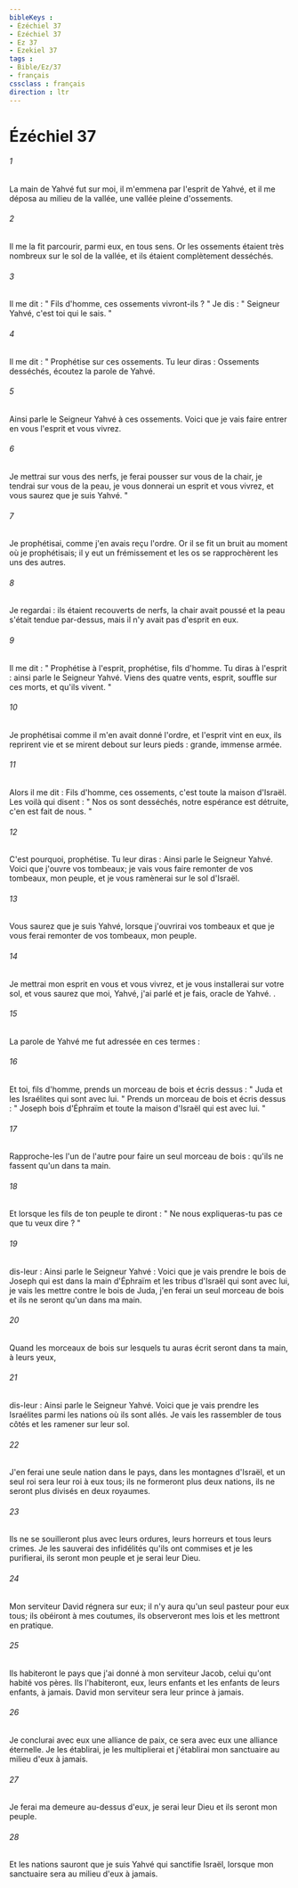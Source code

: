 ```yaml
---
bibleKeys : 
- Ézéchiel 37
- Ézéchiel 37
- Ez 37
- Ezekiel 37
tags : 
- Bible/Ez/37
- français
cssclass : français
direction : ltr
---
```


# Ézéchiel 37

###### 1
La main de Yahvé fut sur moi, il m'emmena par l'esprit de Yahvé, et il me déposa au milieu de la vallée, une vallée pleine d'ossements. 
###### 2
Il me la fit parcourir, parmi eux, en tous sens. Or les ossements étaient très nombreux sur le sol de la vallée, et ils étaient complètement desséchés. 
###### 3
Il me dit : " Fils d'homme, ces ossements vivront-ils ? " Je dis : " Seigneur Yahvé, c'est toi qui le sais. " 
###### 4
Il me dit : " Prophétise sur ces ossements. Tu leur diras : Ossements desséchés, écoutez la parole de Yahvé. 
###### 5
Ainsi parle le Seigneur Yahvé à ces ossements. Voici que je vais faire entrer en vous l'esprit et vous vivrez. 
###### 6
Je mettrai sur vous des nerfs, je ferai pousser sur vous de la chair, je tendrai sur vous de la peau, je vous donnerai un esprit et vous vivrez, et vous saurez que je suis Yahvé. " 
###### 7
Je prophétisai, comme j'en avais reçu l'ordre. Or il se fit un bruit au moment où je prophétisais; il y eut un frémissement et les os se rapprochèrent les uns des autres. 
###### 8
Je regardai : ils étaient recouverts de nerfs, la chair avait poussé et la peau s'était tendue par-dessus, mais il n'y avait pas d'esprit en eux. 
###### 9
Il me dit : " Prophétise à l'esprit, prophétise, fils d'homme. Tu diras à l'esprit : ainsi parle le Seigneur Yahvé. Viens des quatre vents, esprit, souffle sur ces morts, et qu'ils vivent. " 
###### 10
Je prophétisai comme il m'en avait donné l'ordre, et l'esprit vint en eux, ils reprirent vie et se mirent debout sur leurs pieds : grande, immense armée. 
###### 11
Alors il me dit : Fils d'homme, ces ossements, c'est toute la maison d'Israël. Les voilà qui disent : " Nos os sont desséchés, notre espérance est détruite, c'en est fait de nous. " 
###### 12
C'est pourquoi, prophétise. Tu leur diras : Ainsi parle le Seigneur Yahvé. Voici que j'ouvre vos tombeaux; je vais vous faire remonter de vos tombeaux, mon peuple, et je vous ramènerai sur le sol d'Israël. 
###### 13
Vous saurez que je suis Yahvé, lorsque j'ouvrirai vos tombeaux et que je vous ferai remonter de vos tombeaux, mon peuple. 
###### 14
Je mettrai mon esprit en vous et vous vivrez, et je vous installerai sur votre sol, et vous saurez que moi, Yahvé, j'ai parlé et je fais, oracle de Yahvé. . 
###### 15
La parole de Yahvé me fut adressée en ces termes : 
###### 16
Et toi, fils d'homme, prends un morceau de bois et écris dessus : " Juda et les Israélites qui sont avec lui. " Prends un morceau de bois et écris dessus : " Joseph bois d'Éphraïm et toute la maison d'Israël qui est avec lui. " 
###### 17
Rapproche-les l'un de l'autre pour faire un seul morceau de bois : qu'ils ne fassent qu'un dans ta main. 
###### 18
Et lorsque les fils de ton peuple te diront : " Ne nous expliqueras-tu pas ce que tu veux dire ? " 
###### 19
dis-leur : Ainsi parle le Seigneur Yahvé : Voici que je vais prendre le bois de Joseph qui est dans la main d'Éphraïm et les tribus d'Israël qui sont avec lui, je vais les mettre contre le bois de Juda, j'en ferai un seul morceau de bois et ils ne seront qu'un dans ma main. 
###### 20
Quand les morceaux de bois sur lesquels tu auras écrit seront dans ta main, à leurs yeux, 
###### 21
dis-leur : Ainsi parle le Seigneur Yahvé. Voici que je vais prendre les Israélites parmi les nations où ils sont allés. Je vais les rassembler de tous côtés et les ramener sur leur sol. 
###### 22
J'en ferai une seule nation dans le pays, dans les montagnes d'Israël, et un seul roi sera leur roi à eux tous; ils ne formeront plus deux nations, ils ne seront plus divisés en deux royaumes. 
###### 23
Ils ne se souilleront plus avec leurs ordures, leurs horreurs et tous leurs crimes. Je les sauverai des infidélités qu'ils ont commises et je les purifierai, ils seront mon peuple et je serai leur Dieu. 
###### 24
Mon serviteur David régnera sur eux; il n'y aura qu'un seul pasteur pour eux tous; ils obéiront à mes coutumes, ils observeront mes lois et les mettront en pratique. 
###### 25
Ils habiteront le pays que j'ai donné à mon serviteur Jacob, celui qu'ont habité vos pères. Ils l'habiteront, eux, leurs enfants et les enfants de leurs enfants, à jamais. David mon serviteur sera leur prince à jamais. 
###### 26
Je conclurai avec eux une alliance de paix, ce sera avec eux une alliance éternelle. Je les établirai, je les multiplierai et j'établirai mon sanctuaire au milieu d'eux à jamais. 
###### 27
Je ferai ma demeure au-dessus d'eux, je serai leur Dieu et ils seront mon peuple. 
###### 28
Et les nations sauront que je suis Yahvé qui sanctifie Israël, lorsque mon sanctuaire sera au milieu d'eux à jamais. 
